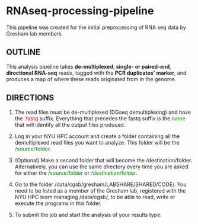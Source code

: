 # RNAseq-processing-pipeline


This pipeline was created for the initial preprocessing of RNA seq data by Gresham lab members


## OUTLINE
This analysis pipeline takes **de-multiplexed**, **single- or paired-end**, **directional RNA-seq** reads, tagged with the **PCR duplicates’ marker**, and produces a map of where these reads originated from in the genome.

## DIRECTIONS
1) The read files must be de-multiplexed (DGseq demultiplexing) and have the <span style="color:red">.fastq</span> suffix. Everything that precedes the fastq suffix is the <span style="color:green">name</span> that will identify all the output files produced. 

2) Log in your NYU HPC account and create a folder containing all the demultiplexed read files you want to analyze. This folder will be the <span style="color:green">/source/folder</span>.

3) (Optional) Make a second folder that will become the /destination/folder. Alternatively, you can use the same directory every time you are asked for either the  <span style="color:green">/source/folder</span> or  <span style="color:green">/destination/folder</span>.

4) Go to the folder /data/cgsb/gresham/LABSHARE/SHARED/CODE/. You need to be listed as a member of the Gresham lab, registered with the NYU HPC team managing /data/cgsb/, to be able to read, write or execute the programs in this folder.

5) To submit the job and start the analysis of your results type:

